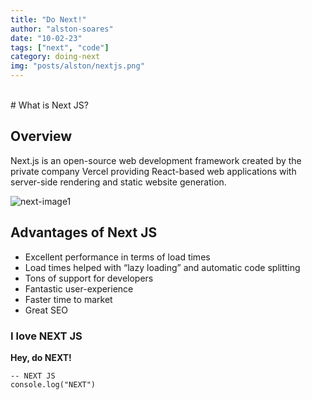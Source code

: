 ```yaml
---
title: "Do Next!"
author: "alston-soares"
date: "10-02-23"
tags: ["next", "code"]
category: doing-next
img: "posts/alston/nextjs.png"
---
```

<br/>
# What is Next JS?

## Overview ##
Next.js is an open-source web development framework created by the private company Vercel providing React-based web applications with server-side rendering and static website generation.

![next-image1](https://benjaminwfox.com/images/blog/tech/thinking-in-nextjs/next-vs-spa.jpg)

## Advantages of Next JS
- Excellent performance in terms of load times
- Load times helped with “lazy loading” and automatic code splitting
- Tons of support for developers
- Fantastic user-experience
- Faster time to market
- Great SEO

### I love NEXT JS

**Hey, do NEXT!**

```
-- NEXT JS
console.log("NEXT")
```